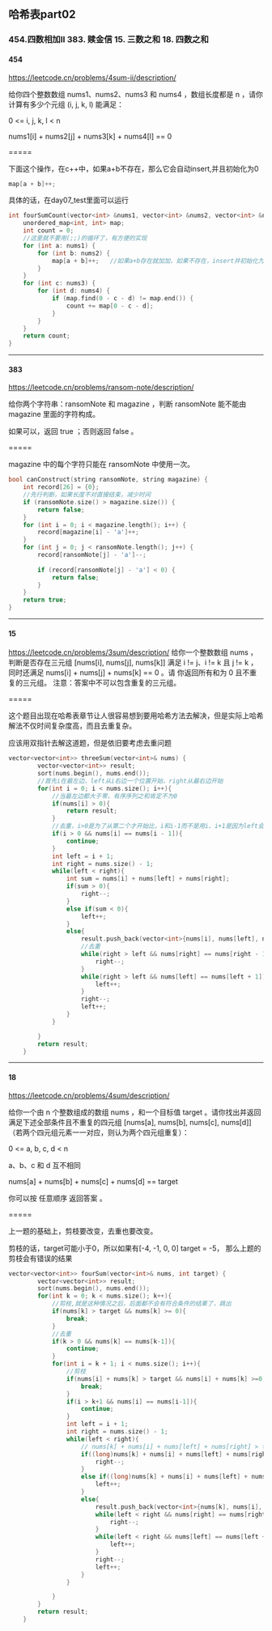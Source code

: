 ## 哈希表part02
### 454.四数相加II  383. 赎金信  15. 三数之和  18. 四数之和


#### 454
https://leetcode.cn/problems/4sum-ii/description/

给你四个整数数组 nums1、nums2、nums3 和 nums4 ，数组长度都是 n ，请你计算有多少个元组 (i, j, k, l) 能满足：

0 <= i, j, k, l < n

nums1[i] + nums2[j] + nums3[k] + nums4[l] == 0

=====

下面这个操作，在c++中，如果a+b不存在，那么它会自动insert,并且初始化为0

```c++
map[a + b]++;
```
具体的话，在day07_test里面可以运行

```c++
int fourSumCount(vector<int> &nums1, vector<int> &nums2, vector<int> &nums3, vector<int> &nums4) {
    unordered_map<int, int> map;
    int count = 0;
    //这里就不要用(;;)的循环了，有方便的实现
    for (int a: nums1) {
        for (int b: nums2) {
            map[a + b]++;   //如果a+b存在就加加，如果不存在，insert并初始化为0，再加加
        }
    }
    for (int c: nums3) {
        for (int d: nums4) {
            if (map.find(0 - c - d) != map.end()) {
                count += map[0 - c - d];
            }
        }
    }
    return count;
}
```

----
#### 383
https://leetcode.cn/problems/ransom-note/description/

给你两个字符串：ransomNote 和 magazine ，判断 ransomNote 能不能由 magazine 里面的字符构成。

如果可以，返回 true ；否则返回 false 。

=====

magazine 中的每个字符只能在 ransomNote 中使用一次。
```c++
bool canConstruct(string ransomNote, string magazine) {
    int record[26] = {0};
    //先行判断，如果长度不对直接结束，减少时间
    if (ransomNote.size() > magazine.size()) {
        return false;
    }
    for (int i = 0; i < magazine.length(); i++) {
        record[magazine[i] - 'a']++;
    }
    for (int j = 0; j < ransomNote.length(); j++) {
        record[ransomNote[j] - 'a']--;
        
        if (record[ransomNote[j] - 'a'] < 0) {
            return false;
        }
    }
    return true;
}
```

-----
#### 15
https://leetcode.cn/problems/3sum/description/
给你一个整数数组 nums ，判断是否存在三元组 [nums[i], nums[j], nums[k]] 满足 i != j、i != k 且 j != k ，同时还满足 nums[i] + nums[j] + nums[k] == 0 。请
你返回所有和为 0 且不重复的三元组。
注意：答案中不可以包含重复的三元组。

=====

这个题目出现在哈希表章节让人很容易想到要用哈希方法去解决，但是实际上哈希解法不仅时间复杂度高，而且去重复杂。

应该用双指针去解这道题，但是依旧要考虑去重问题
```c++
vector<vector<int>> threeSum(vector<int>& nums) {
        vector<vector<int>> result;
        sort(nums.begin(), nums.end());
        //首先i在最左边，left从i右边一个位置开始，right从最右边开始
        for(int i = 0; i < nums.size(); i++){
            //当最左边都大于零，有序序列之和肯定不为0
            if(nums[i] > 0){
                return result;
            }
            //去重，i>0是为了从第二个才开始比，i和i-1而不是用i、i+1是因为left会在i+1位置上，要避免
            if(i > 0 && nums[i] == nums[i - 1]){
                continue;
            }
            int left = i + 1;
            int right = nums.size() - 1;
            while(left < right){
                int sum = nums[i] + nums[left] + nums[right];
                if(sum > 0){
                    right--;
                }
                else if(sum < 0){
                    left++;
                }
                else{
                    result.push_back(vector<int>{nums[i], nums[left], nums[right]});
                    //去重
                    while(right > left && nums[right] == nums[right - 1]){
                        right--;
                    }
                    while(right > left && nums[left] == nums[left + 1]){
                        left++;
                    }
                    right--;
                    left++;
                }
            }

        }
        return result;
    }
```

-----
#### 18
https://leetcode.cn/problems/4sum/description/

给你一个由 n 个整数组成的数组 nums ，和一个目标值 target 。请你找出并返回满足下述全部条件且不重复的四元组 [nums[a], nums[b], nums[c], nums[d]] （若两个四元组元素一一对应，则认为两个四元组重复）：

0 <= a, b, c, d < n

a、b、c 和 d 互不相同

nums[a] + nums[b] + nums[c] + nums[d] == target

你可以按 任意顺序 返回答案 。

=====

上一题的基础上，剪枝要改变，去重也要改变。

剪枝的话，target可能小于0，所以如果有[-4, -1, 0, 0] target = -5， 那么上题的剪枝会有错误的结果
```c++
vector<vector<int>> fourSum(vector<int>& nums, int target) {
        vector<vector<int>> result;
        sort(nums.begin(), nums.end());
        for(int k = 0; k < nums.size(); k++){
            //剪枝,就是这种情况之后，后面都不会有符合条件的结果了，跳出
            if(nums[k] > target && nums[k] >= 0){
                break;
            }
            //去重
            if(k > 0 && nums[k] == nums[k-1]){
                continue;
            }
            for(int i = k + 1; i < nums.size(); i++){
                //剪枝
                if(nums[i] + nums[k] > target && nums[i] + nums[k] >=0){
                    break;
                }
                if(i > k+1 && nums[i] == nums[i-1]){
                    continue;
                }
                int left = i + 1;
                int right = nums.size() - 1;
                while(left < right){
                    // nums[k] + nums[i] + nums[left] + nums[right] > target 会溢出，我没有考虑过
                    if((long)nums[k] + nums[i] + nums[left] + nums[right] > target){
                        right--;
                    }
                    else if((long)nums[k] + nums[i] + nums[left] + nums[right] < target){
                        left++;
                    }
                    else{
                        result.push_back(vector<int>{nums[k], nums[i], nums[left], nums[right]});
                        while(left < right && nums[right] == nums[right - 1]){
                            right--;
                        }
                        while(left < right && nums[left] == nums[left + 1]){
                            left++;
                        }
                        right--;
                        left++;
                    }
                }

            }
        }
        return result;
    }
```